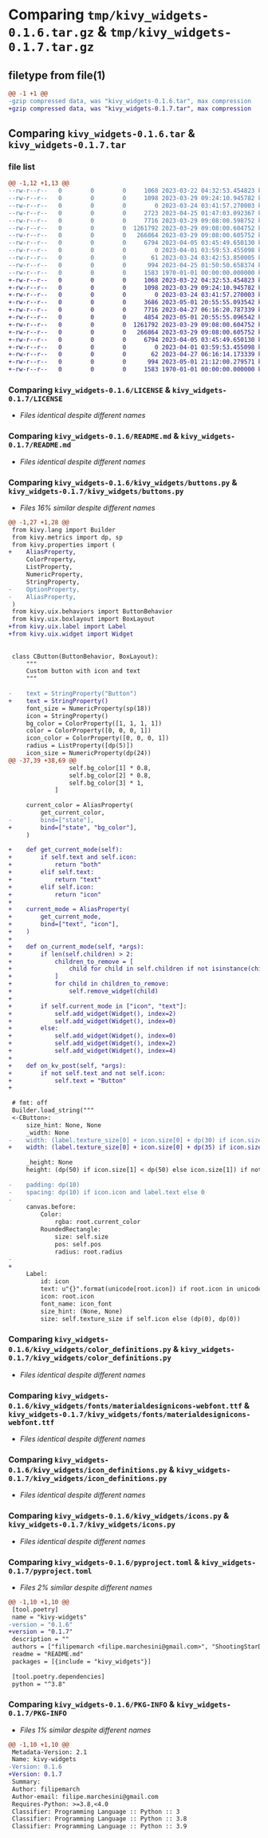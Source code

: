 # Comparing `tmp/kivy_widgets-0.1.6.tar.gz` & `tmp/kivy_widgets-0.1.7.tar.gz`

## filetype from file(1)

```diff
@@ -1 +1 @@
-gzip compressed data, was "kivy_widgets-0.1.6.tar", max compression
+gzip compressed data, was "kivy_widgets-0.1.7.tar", max compression
```

## Comparing `kivy_widgets-0.1.6.tar` & `kivy_widgets-0.1.7.tar`

### file list

```diff
@@ -1,12 +1,13 @@
--rw-r--r--   0        0        0     1068 2023-03-22 04:32:53.454823 kivy_widgets-0.1.6/LICENSE
--rw-r--r--   0        0        0     1098 2023-03-29 09:24:10.945782 kivy_widgets-0.1.6/README.md
--rw-r--r--   0        0        0        0 2023-03-24 03:41:57.270003 kivy_widgets-0.1.6/kivy_widgets/__init__.py
--rw-r--r--   0        0        0     2723 2023-04-25 01:47:03.092367 kivy_widgets-0.1.6/kivy_widgets/buttons.py
--rw-r--r--   0        0        0     7716 2023-03-29 09:08:00.598752 kivy_widgets-0.1.6/kivy_widgets/color_definitions.py
--rw-r--r--   0        0        0  1261792 2023-03-29 09:08:00.604752 kivy_widgets-0.1.6/kivy_widgets/fonts/materialdesignicons-webfont.ttf
--rw-r--r--   0        0        0   266864 2023-03-29 09:08:00.605752 kivy_widgets-0.1.6/kivy_widgets/icon_definitions.py
--rw-r--r--   0        0        0     6794 2023-04-05 03:45:49.650130 kivy_widgets-0.1.6/kivy_widgets/icons.py
--rw-r--r--   0        0        0        0 2023-04-01 03:59:53.455098 kivy_widgets-0.1.6/kivy_widgets/inspector.py
--rw-r--r--   0        0        0       61 2023-03-24 03:42:53.850005 kivy_widgets-0.1.6/kivy_widgets/test.py
--rw-r--r--   0        0        0      994 2023-04-25 01:50:50.658374 kivy_widgets-0.1.6/pyproject.toml
--rw-r--r--   0        0        0     1583 1970-01-01 00:00:00.000000 kivy_widgets-0.1.6/PKG-INFO
+-rw-r--r--   0        0        0     1068 2023-03-22 04:32:53.454823 kivy_widgets-0.1.7/LICENSE
+-rw-r--r--   0        0        0     1098 2023-03-29 09:24:10.945782 kivy_widgets-0.1.7/README.md
+-rw-r--r--   0        0        0        0 2023-03-24 03:41:57.270003 kivy_widgets-0.1.7/kivy_widgets/__init__.py
+-rw-r--r--   0        0        0     3686 2023-05-01 20:55:55.093542 kivy_widgets-0.1.7/kivy_widgets/buttons.py
+-rw-r--r--   0        0        0     7716 2023-04-27 06:16:20.787339 kivy_widgets-0.1.7/kivy_widgets/color_definitions.py
+-rw-r--r--   0        0        0     4854 2023-05-01 20:55:55.096542 kivy_widgets-0.1.7/kivy_widgets/dropdown.py
+-rw-r--r--   0        0        0  1261792 2023-03-29 09:08:00.604752 kivy_widgets-0.1.7/kivy_widgets/fonts/materialdesignicons-webfont.ttf
+-rw-r--r--   0        0        0   266864 2023-03-29 09:08:00.605752 kivy_widgets-0.1.7/kivy_widgets/icon_definitions.py
+-rw-r--r--   0        0        0     6794 2023-04-05 03:45:49.650130 kivy_widgets-0.1.7/kivy_widgets/icons.py
+-rw-r--r--   0        0        0        0 2023-04-01 03:59:53.455098 kivy_widgets-0.1.7/kivy_widgets/inspector.py
+-rw-r--r--   0        0        0       62 2023-04-27 06:16:14.173339 kivy_widgets-0.1.7/kivy_widgets/test.py
+-rw-r--r--   0        0        0      994 2023-05-01 21:12:00.279571 kivy_widgets-0.1.7/pyproject.toml
+-rw-r--r--   0        0        0     1583 1970-01-01 00:00:00.000000 kivy_widgets-0.1.7/PKG-INFO
```

### Comparing `kivy_widgets-0.1.6/LICENSE` & `kivy_widgets-0.1.7/LICENSE`

 * *Files identical despite different names*

### Comparing `kivy_widgets-0.1.6/README.md` & `kivy_widgets-0.1.7/README.md`

 * *Files identical despite different names*

### Comparing `kivy_widgets-0.1.6/kivy_widgets/buttons.py` & `kivy_widgets-0.1.7/kivy_widgets/buttons.py`

 * *Files 16% similar despite different names*

```diff
@@ -1,27 +1,28 @@
 from kivy.lang import Builder
 from kivy.metrics import dp, sp
 from kivy.properties import (
+    AliasProperty,
     ColorProperty,
     ListProperty,
     NumericProperty,
     StringProperty,
-    OptionProperty,
-    AliasProperty,
 )
 from kivy.uix.behaviors import ButtonBehavior
 from kivy.uix.boxlayout import BoxLayout
+from kivy.uix.label import Label
+from kivy.uix.widget import Widget
 
 
 class CButton(ButtonBehavior, BoxLayout):
     """
     Custom button with icon and text
     """
 
-    text = StringProperty("Button")
+    text = StringProperty()
     font_size = NumericProperty(sp(18))
     icon = StringProperty()
     bg_color = ColorProperty([1, 1, 1, 1])
     color = ColorProperty([0, 0, 0, 1])
     icon_color = ColorProperty([0, 0, 0, 1])
     radius = ListProperty([dp(5)])
     icon_size = NumericProperty(dp(24))
@@ -37,39 +38,69 @@
                 self.bg_color[1] * 0.8,
                 self.bg_color[2] * 0.8,
                 self.bg_color[3] * 1,
             ]
 
     current_color = AliasProperty(
         get_current_color,
-        bind=["state"],
+        bind=["state", "bg_color"],
     )
 
+    def get_current_mode(self):
+        if self.text and self.icon:
+            return "both"
+        elif self.text:
+            return "text"
+        elif self.icon:
+            return "icon"
+
+    current_mode = AliasProperty(
+        get_current_mode,
+        bind=["text", "icon"],
+    )
+
+    def on_current_mode(self, *args):
+        if len(self.children) > 2:
+            children_to_remove = [
+                child for child in self.children if not isinstance(child, Label)
+            ]
+            for child in children_to_remove:
+                self.remove_widget(child)
+
+        if self.current_mode in ["icon", "text"]:
+            self.add_widget(Widget(), index=2)
+            self.add_widget(Widget(), index=0)
+        else:
+            self.add_widget(Widget(), index=0)
+            self.add_widget(Widget(), index=2)
+            self.add_widget(Widget(), index=4)
+
+    def on_kv_post(self, *args):
+        if not self.text and not self.icon:
+            self.text = "Button"
+
 
 # fmt: off
 Builder.load_string("""
 <-CButton>:
     size_hint: None, None
     _width: None
-    width: (label.texture_size[0] + icon.size[0] + dp(30) if icon.size[0] < dp(50) and icon.icon and label.text else label.texture_size[0] + icon.size[0]+ dp(20)) if not self._width else self._width
+    width: (label.texture_size[0] + icon.size[0] + dp(35) if icon.size[0] < dp(50) and icon.icon and label.text else label.texture_size[0] + icon.size[0]+ dp(20)) if not self._width else self._width
 
     _height: None
     height: (dp(50) if icon.size[1] < dp(50) else icon.size[1]) if not self._height else self._height
 
-    padding: dp(10)
-    spacing: dp(10) if icon.icon and label.text else 0
-
     canvas.before:
         Color:
             rgba: root.current_color
         RoundedRectangle:
             size: self.size
             pos: self.pos
             radius: root.radius
-        
+
     Label:
         id: icon
         text: u"{}".format(unicode[root.icon]) if root.icon in unicode else "blank"
         icon: root.icon
         font_name: icon_font
         size_hint: (None, None)
         size: self.texture_size if self.icon else (dp(0), dp(0))
```

### Comparing `kivy_widgets-0.1.6/kivy_widgets/color_definitions.py` & `kivy_widgets-0.1.7/kivy_widgets/color_definitions.py`

 * *Files identical despite different names*

### Comparing `kivy_widgets-0.1.6/kivy_widgets/fonts/materialdesignicons-webfont.ttf` & `kivy_widgets-0.1.7/kivy_widgets/fonts/materialdesignicons-webfont.ttf`

 * *Files identical despite different names*

### Comparing `kivy_widgets-0.1.6/kivy_widgets/icon_definitions.py` & `kivy_widgets-0.1.7/kivy_widgets/icon_definitions.py`

 * *Files identical despite different names*

### Comparing `kivy_widgets-0.1.6/kivy_widgets/icons.py` & `kivy_widgets-0.1.7/kivy_widgets/icons.py`

 * *Files identical despite different names*

### Comparing `kivy_widgets-0.1.6/pyproject.toml` & `kivy_widgets-0.1.7/pyproject.toml`

 * *Files 2% similar despite different names*

```diff
@@ -1,10 +1,10 @@
 [tool.poetry]
 name = "kivy-widgets"
-version = "0.1.6"
+version = "0.1.7"
 description = ""
 authors = ["filipemarch <filipe.marchesini@gmail.com>", "ShootingStarDragon <rppapamaths@gmail.com>"]
 readme = "README.md"
 packages = [{include = "kivy_widgets"}]
 
 [tool.poetry.dependencies]
 python = "^3.8"
```

### Comparing `kivy_widgets-0.1.6/PKG-INFO` & `kivy_widgets-0.1.7/PKG-INFO`

 * *Files 1% similar despite different names*

```diff
@@ -1,10 +1,10 @@
 Metadata-Version: 2.1
 Name: kivy-widgets
-Version: 0.1.6
+Version: 0.1.7
 Summary: 
 Author: filipemarch
 Author-email: filipe.marchesini@gmail.com
 Requires-Python: >=3.8,<4.0
 Classifier: Programming Language :: Python :: 3
 Classifier: Programming Language :: Python :: 3.8
 Classifier: Programming Language :: Python :: 3.9
```

